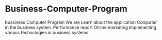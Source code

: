 # Business-Computer-Program
 bussiness  Computer Program We are  Learn about the application Computer in the business system. Performance report Online marketing Implementing various technologies in business systems
